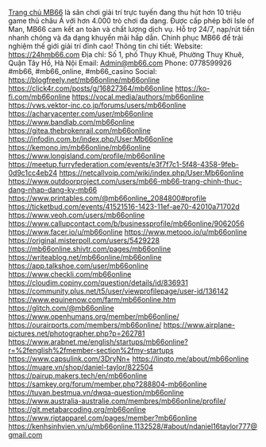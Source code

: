 <a href="https://24hmb66.com">Trang chủ MB66</a> là sân chơi giải trí trực tuyến đang thu hút hơn 10 triệu game thủ châu Á với hơn 4.000 trò chơi đa dạng. Được cấp phép bởi Isle of Man, MB66 cam kết an toàn và chất lượng dịch vụ. Hỗ trợ 24/7, nạp/rút tiền nhanh chóng và đa dạng khuyến mãi hấp dẫn. Chinh phục MB66 để trải nghiệm thế giới giải trí đỉnh cao!
Thông tin chi tiết:
Website: <a href="https://24hmb66.com">https://24hmb66.com</a>
Địa chỉ: Số 1, phố Thụy Khuê, Phường Thuỵ Khuê, Quận Tây Hồ, Hà Nội
Email: Admin@mb66.com
Phone: 0778599926
#mb66, #mb66_online, #mb66_casino
Social:
<a href="https://blogfreely.net/mb66online/mb66online">https://blogfreely.net/mb66online/mb66online</a>
<a href="https://click4r.com/posts/g/16827364/mb66online">https://click4r.com/posts/g/16827364/mb66online</a>
<a href="https://ko-fi.com/mb66online">https://ko-fi.com/mb66online</a>
<a href="https://vocal.media/authors/mb66online">https://vocal.media/authors/mb66online</a>
<a href="https://vws.vektor-inc.co.jp/forums/users/mb66online">https://vws.vektor-inc.co.jp/forums/users/mb66online</a>
<a href="https://acharyacenter.com/user/mb66online">https://acharyacenter.com/user/mb66online</a>
<a href="https://www.bandlab.com/mb66online">https://www.bandlab.com/mb66online</a>
<a href="https://gitea.thebrokenrail.com/mb66online">https://gitea.thebrokenrail.com/mb66online</a>
<a href="https://infodin.com.br/index.php/User:Mb66online">https://infodin.com.br/index.php/User:Mb66online</a>
<a href="https://kemono.im/mb66online/mb66online">https://kemono.im/mb66online/mb66online</a>
<a href="https://www.longisland.com/profile/mb66online">https://www.longisland.com/profile/mb66online</a>
<a href="https://meetup.furryfederation.com/events/e3f7f7c1-5f48-4358-9feb-0d9c1cc4eb24">https://meetup.furryfederation.com/events/e3f7f7c1-5f48-4358-9feb-0d9c1cc4eb24</a>
<a href="https://netcallvoip.com/wiki/index.php/User:Mb66online">https://netcallvoip.com/wiki/index.php/User:Mb66online</a>
<a href="https://www.outdoorproject.com/users/mb66-mb66-trang-chinh-thuc-dang-nhap-dang-ky-mb66">https://www.outdoorproject.com/users/mb66-mb66-trang-chinh-thuc-dang-nhap-dang-ky-mb66</a>
<a href="https://www.printables.com/@mb66online_2084800#profile">https://www.printables.com/@mb66online_2084800#profile</a>
<a href="https://ticketbud.com/events/41521516-1423-11ef-ae70-42010a71702d">https://ticketbud.com/events/41521516-1423-11ef-ae70-42010a71702d</a>
<a href="https://www.veoh.com/users/mb66online">https://www.veoh.com/users/mb66online</a>
<a href="https://www.callupcontact.com/b/businessprofile/mb66online/9062056">https://www.callupcontact.com/b/businessprofile/mb66online/9062056</a>
<a href="https://www.facer.io/u/mb66online">https://www.facer.io/u/mb66online</a>
<a href="https://www.metooo.io/u/mb66online">https://www.metooo.io/u/mb66online</a>
<a href="https://original.misterpoll.com/users/5429228">https://original.misterpoll.com/users/5429228</a>
<a href="https://mb66online.shivtr.com/pages/mb66online">https://mb66online.shivtr.com/pages/mb66online</a>
<a href="https://writeablog.net/mb66online/mb66online">https://writeablog.net/mb66online/mb66online</a>
<a href="https://app.talkshoe.com/user/mb66online">https://app.talkshoe.com/user/mb66online</a>
<a href="https://www.checkli.com/mb66online">https://www.checkli.com/mb66online</a>
<a href="https://cloudim.copiny.com/question/details/id/836931">https://cloudim.copiny.com/question/details/id/836931</a>
<a href="https://community.plus.net/t5/user/viewprofilepage/user-id/136142">https://community.plus.net/t5/user/viewprofilepage/user-id/136142</a>
<a href="https://www.equinenow.com/farm/mb66online.htm">https://www.equinenow.com/farm/mb66online.htm</a>
<a href="https://glitch.com/@mb66online">https://glitch.com/@mb66online</a>
<a href="https://www.openhumans.org/member/mb66online/">https://www.openhumans.org/member/mb66online/</a>
<a href="https://ourairports.com/members/mb66online/">https://ourairports.com/members/mb66online/</a>
<a href="https://www.airplane-pictures.net/photographer.php?p=262781">https://www.airplane-pictures.net/photographer.php?p=262781</a>
<a href="https://www.arabnet.me/english/startups/mb66online?r=%2fenglish%2fmember-section%2fmy-startups">https://www.arabnet.me/english/startups/mb66online?r=%2fenglish%2fmember-section%2fmy-startups</a>
<a href="https://www.capsulink.com/3DryNn+">https://www.capsulink.com/3DryNn+</a>
<a href="https://linqto.me/about/mb66online">https://linqto.me/about/mb66online</a>
<a href="https://muare.vn/shop/daniel-taylor/822504">https://muare.vn/shop/daniel-taylor/822504</a>
<a href="https://pairup.makers.tech/en/mb66online">https://pairup.makers.tech/en/mb66online</a>
<a href="https://samkey.org/forum/member.php?288804-mb66online">https://samkey.org/forum/member.php?288804-mb66online</a>
<a href="https://tuvan.bestmua.vn/dwqa-question/mb66online">https://tuvan.bestmua.vn/dwqa-question/mb66online</a>
<a href="https://www.australia-australie.com/membres/mb66online/profile/">https://www.australia-australie.com/membres/mb66online/profile/</a>
<a href="https://git.metabarcoding.org/mb66online">https://git.metabarcoding.org/mb66online</a>
<a href="https://www.riptapparel.com/pages/member?mb66online">https://www.riptapparel.com/pages/member?mb66online</a>
<a href="https://kenhsinhvien.vn/u/mb66online.1132528/#about/ndaniel16taylor777@gmail.com">https://kenhsinhvien.vn/u/mb66online.1132528/#about/ndaniel16taylor777@gmail.com</a>
